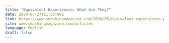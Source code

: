 ```yaml
---
title: "Equivalent Experiences: What Are They?"
date: 2020-05-27T11:30:00Z
link: https://www.smashingmagazine.com/2020/05/equivalent-experiences-part1/?utm_medium=RSS&utm_source=news.12bit.vn
site: www.smashingmagazine.com/articles
language: English
draft: false
---
```

